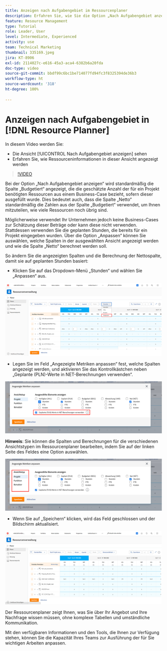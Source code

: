 ```yaml
---
title: Anzeigen nach Aufgabengebiet im Ressourcenplaner
description: Erfahren Sie, wie Sie die Option „Nach Aufgabengebiet anzeigen“ verwenden und wie Ressourceninformationen in dieser Ansicht angezeigt werden.
feature: Resource Management
type: Tutorial
role: Leader, User
level: Intermediate, Experienced
activity: use
team: Technical Marketing
thumbnail: 335169.jpeg
jira: KT-8906
exl-id: 2114027c-e616-45a3-aca4-6382b6a20fda
doc-type: video
source-git-commit: bbdf99c6bc1be714077fd94fc3f8325394de36b3
workflow-type: ht
source-wordcount: '318'
ht-degree: 100%

---
```


# Anzeigen nach Aufgabengebiet in [!DNL Resource Planner]

In diesem Video werden Sie:

* Die Ansicht [!UICONTROL Nach Aufgabengebiet anzeigen] sehen
* Erfahren Sie, wie Ressourceninformationen in dieser Ansicht angezeigt werden


>[!VIDEO](https://video.tv.adobe.com/v/335169/?quality=12&learn=on&enablevpops=1)

Bei der Option „Nach Aufgabengebiet anzeigen“ wird standardmäßig die Spalte „Budgetiert“ angezeigt, die die geschätzte Anzahl der für ein Projekt benötigten Ressourcen aus einem Business-Case bezieht, sofern dieser ausgefüllt wurde. Dies bedeutet auch, dass die Spalte „Netto“ standardmäßig die Zahlen aus der Spalte „Budgetiert“ verwendet, um Ihnen mitzuteilen, wie viele Ressourcen noch übrig sind.

Möglicherweise verwendet Ihr Unternehmen jedoch keine Business-Cases zur Schätzung dieser Beträge oder kann diese nicht verwenden. Stattdessen verwenden Sie die geplanten Stunden, die bereits für ein Projekt eingegeben wurden. Über die Option „Anpassen“ können Sie auswählen, welche Spalten in der ausgewählten Ansicht angezeigt werden und wie die Spalte „Netto“ berechnet werden soll.

So ändern Sie die angezeigten Spalten und die Berechnung der Nettospalte, damit sie auf geplanten Stunden basiert:

* Klicken Sie auf das Dropdown-Menü „Stunden“ und wählen Sie „Anpassen“ aus.

![Anpassen einer Option im Dropdown-Menü „Anpassen“](assets/NetHours01.png)

* Legen Sie im Feld „Angezeigte Metriken anpassen“ fest, welche Spalten angezeigt werden, und aktivieren Sie das Kontrollkästchen neben „Geplante (PLN)-Werte in NET-Berechnungen verwenden“.

![Die Option „Geplante Werte in NET-Berechnungen verwenden“](assets/NetHours02.png)

**Hinweis**: Sie können die Spalten und Berechnungen für die verschiedenen Ansichtstypen im Ressourcenplaner bearbeiten, indem Sie auf der linken Seite des Feldes eine Option auswählen.

![Optionen zum Anzeigen von Typen](assets/NetHours03.jpg)

* Wenn Sie auf „Speichern“ klicken, wird das Feld geschlossen und der Bildschirm aktualisiert.

![Das Tool „Ressourcenplaner“](assets/NetHours04.jpg)

Der Ressourcenplaner zeigt Ihnen, was Sie über Ihr Angebot und Ihre Nachfrage wissen müssen, ohne komplexe Tabellen und umständliche Kommunikation.

Mit den verfügbaren Informationen und den Tools, die Ihnen zur Verfügung stehen, können Sie die Kapazität Ihres Teams zur Ausführung der für Sie wichtigen Arbeiten anpassen.
